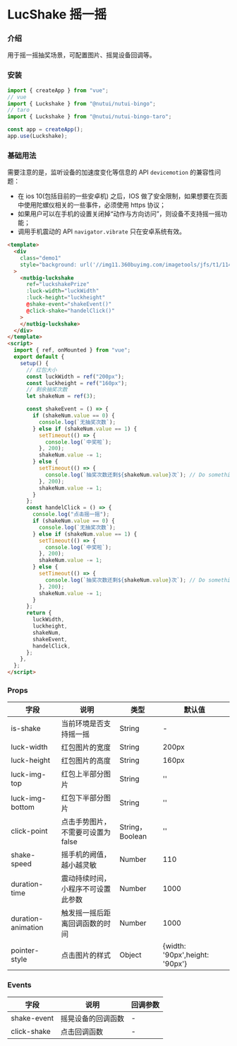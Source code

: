 # LucShake 摇一摇

### 介绍

用于摇一摇抽奖场景，可配置图片、摇晃设备回调等。

### 安装

```javascript
import { createApp } from "vue";
// vue
import { Luckshake } from "@nutui/nutui-bingo";
// taro
import { Luckshake } from "@nutui/nutui-bingo-taro";

const app = createApp();
app.use(Luckshake);
```

### 基础用法

需要注意的是，监听设备的加速度变化等信息的 API `devicemotion` 的兼容性问题：

- 在 ios 10(包括目前的一些安卓机) 之后，IOS 做了安全限制，如果想要在页面中使用陀螺仪相关的一些事件，必须使用 https 协议；
- 如果用户可以在手机的设置关闭掉“动作与方向访问”，则设备不支持摇一摇功能；
- 调用手机震动的 API `navigator.vibrate` 只在安卓系统有效。

```html
<template>
  <div
    class="demo1"
    style="background: url('//img11.360buyimg.com/imagetools/jfs/t1/114254/40/21041/607452/618e30bbE6ab3ee0c/9b7a249aee21ba46.jpg') no-repeat top center/100% 100%"
  >
    <nutbig-luckshake
      ref="luckshakePrize"
      :luck-width="luckWidth"
      :luck-height="luckheight"
      @shake-event="shakeEvent()"
      @click-shake="handelClick()"
    >
    </nutbig-luckshake>
  </div>
</template>
<script>
  import { ref, onMounted } from "vue";
  export default {
    setup() {
      // 红包大小
      const luckWidth = ref("200px");
      const luckheight = ref("160px");
      // 剩余抽奖次数
      let shakeNum = ref(3);

      const shakeEvent = () => {
        if (shakeNum.value == 0) {
          console.log(`无抽奖次数`);
        } else if (shakeNum.value == 1) {
          setTimeout(() => {
            console.log(`中奖啦`);
          }, 200);
          shakeNum.value -= 1;
        } else {
          setTimeout(() => {
            console.log(`抽奖次数还剩${shakeNum.value}次`); // Do something
          }, 200);
          shakeNum.value -= 1;
        }
      };
      const handelClick = () => {
        console.log("点击摇一摇");
        if (shakeNum.value == 0) {
          console.log(`无抽奖次数`);
        } else if (shakeNum.value == 1) {
          setTimeout(() => {
            console.log(`中奖啦`);
          }, 200);
          shakeNum.value -= 1;
        } else {
          setTimeout(() => {
            console.log(`抽奖次数还剩${shakeNum.value}次`); // Do something
          }, 200);
          shakeNum.value -= 1;
        }
      };
      return {
        luckWidth,
        luckheight,
        shakeNum,
        shakeEvent,
        handelClick,
      };
    },
  };
</script>
```

### Props

| 字段               | 说明                               | 类型            | 默认值                         |
| ------------------ | ---------------------------------- | --------------- | ------------------------------ |
| is-shake           | 当前环境是否支持摇一摇             | String          | -                              |
| luck-width         | 红包图片的宽度                     | String          | 200px                          |
| luck-height        | 红包图片的高度                     | String          | 160px                          |
| luck-img-top       | 红包上半部分图片                   | String          | ''                             |
| luck-img-bottom    | 红包下半部分图片                   | String          | ''                             |
| click-point        | 点击手势图片，不需要可设置为 false | String，Boolean | ''                             |
| shake-speed        | 摇手机的阙值，越小越灵敏           | Number          | 110                            |
| duration-time      | 震动持续时间，小程序不可设置此参数 | Number          | 1000                           |
| duration-animation | 触发摇一摇后距离回调函数的时间     | Number          | 1000                           |
| pointer-style      | 点击图片的样式                     | Object          | {width: '90px',height: '90px'} |

### Events

| 字段        | 说明               | 回调参数 |
| ----------- | ------------------ | -------- |
| shake-event | 摇晃设备的回调函数 | -        |
| click-shake | 点击回调函数       | -        |
